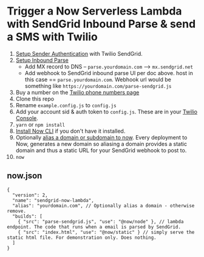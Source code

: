 # Trigger a Now Serverless Lambda with SendGrid Inbound Parse & send a SMS with Twilio

1. [Setup Sender Authentication](https://sendgrid.com/docs/ui/account-and-settings/how-to-set-up-domain-authentication/) with Twilio SendGrid.
2. [Setup Inbound Parse](https://sendgrid.com/docs/for-developers/parsing-email/setting-up-the-inbound-parse-webhook/)
    * Add MX record to DNS – `parse.yourdomain.com` --> `mx.sendgrid.net`
    * Add webhook to SendGrid inbound parse UI per doc above. host in this case == `parse.yourdomain.com`. Webhook url would be something like `https://yourdomain.com/parse-sendgrid.js`
3. Buy a number on the [Twilio phone numbers page](https://www.twilio.com/console/phone-numbers/search)
4. Clone this repo
5. Rename `example.config.js` to `config.js`
6. Add your account sid & auth token to `config.js`. These are in your [Twilio Console](https://www.twilio.com/console/).
7. `yarn` or `npm install`
8. [Install Now CLI](https://github.com/zeit/now-cli) if you don't have it installed.
9. Optionally [alias a domain or subdomain to now](https://zeit.co/docs/v2/domains-and-aliases/aliasing-a-deployment/). Every deployment to Now, generates a new domain so aliasing a domain provides a static domain and thus a static URL for your SendGrid webhook to post to.
9. `now`

## now.json
```
{
  "version": 2,
  "name": "sendgrid-now-lambda",
  "alias": "yourdomain.com", // Optionally alias a domain - otherwise remove.
  "builds": [
    { "src": "parse-sendgrid.js", "use": "@now/node" }, // lambda endpoint. The code that runs when a email is parsed by SendGrid.
    { "src": "index.html", "use": "@now/static" } // simply serve the static html file. For demonstration only. Does nothing.
  ]
}
```
